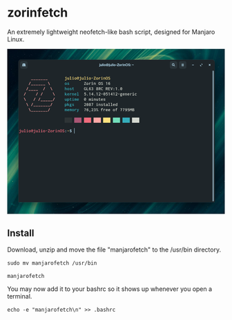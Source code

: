 # zorinfetch

An extremely lightweight neofetch-like bash script, designed for Manjaro Linux.

![](image.png)

## Install

Download, unzip and move the file "manjarofetch" to the /usr/bin directory.
```
sudo mv manjarofetch /usr/bin
```
```
manjarofetch
```
You may now add it to your bashrc so it shows up whenever you open a terminal.
```
echo -e "manjarofetch\n" >> .bashrc
```
